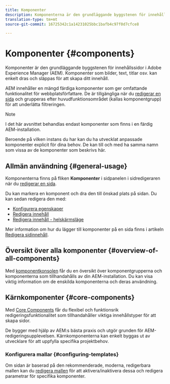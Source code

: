 ```yaml
---
title: Komponenter
description: Komponenterna är den grundläggande byggstenen för innehållssidor i AEM
translation-type: tm+mt
source-git-commit: 16725342c1a14231025bbc1bafb4c97f0d7cfce8

---
```



# Komponenter {#components}

Komponenter är den grundläggande byggstenen för innehållssidor i Adobe Experience Manager (AEM). Komponenter som bilder, text, titlar osv. kan enkelt dras och släppas för att skapa ditt innehåll.

AEM innehåller en mängd färdiga komponenter som ger omfattande funktionalitet för webbplatsförfattare. De är tillgängliga när du [redigerar en sida](/help/sites-cloud/authoring/fundamentals/editing-content.md) och grupperas efter huvudfunktionsområdet (kallas komponentgrupp) för att underlätta filtreringen.

>[!NOTE]
>
>I det här avsnittet behandlas endast komponenter som finns i en färdig AEM-installation.
>
>Beroende på vilken instans du har kan du ha utvecklat anpassade komponenter explicit för dina behov. De kan till och med ha samma namn som vissa av de komponenter som beskrivs här.

## Allmän användning {#general-usage}

Komponenterna finns på fliken **Komponenter** i sidpanelen i sidredigeraren när du [redigerar en sida](/help/sites-cloud/authoring/fundamentals/editing-content.md).

Du kan markera en komponent och dra den till önskad plats på sidan. Du kan sedan redigera den med:

* [Konfigurera egenskaper](/help/sites-cloud/authoring/fundamentals/page-properties.md)
* [Redigera innehåll](/help/sites-cloud/authoring/fundamentals/editing-content.md)
* [Redigera innehåll - helskärmsläge](/help/sites-cloud/authoring/fundamentals/editing-content.md#edit-content-full-screen-mode)

Mer information om hur du lägger till komponenter på en sida finns i artikeln [Redigera sidinnehåll](/help/sites-cloud/authoring/fundamentals/editing-content.md).

## Översikt över alla komponenter {#overview-of-all-components}

Med [komponentkonsolen](/help/sites-cloud/authoring/features/components-console.md) får du en översikt över komponentgrupperna och komponenterna som tillhandahålls av din AEM-installation. Du kan visa viktig information om de enskilda komponenterna och deras användning.

## Kärnkomponenter {#core-components}

Med [Core Components](https://docs.adobe.com/content/help/en/experience-manager-core-components/using/introduction.html) får du flexibel och funktionsrik redigeringsfunktionalitet som tillhandahåller viktiga innehållstyper för att skapa sidor.

De bygger med hjälp av AEM:s bästa praxis och utgör grunden för AEM-redigeringsupplevelsen. Kärnkomponenterna kan enkelt byggas ut av utvecklare för att uppfylla specifika projektbehov.

### Konfigurera mallar {#configuring-templates}

Om sidan är baserad på den rekommenderade, moderna, redigerbara mallen kan du [redigera mallen](/help/sites-cloud/authoring/features/templates.md) för att aktivera/inaktivera dessa och redigera parametrar för specifika komponenter.
